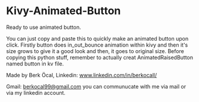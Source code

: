 # Kivy-Animated-Button
Ready to use animated button.

You can just copy and paste this to quickly make an animated button upon click.
Firstly button does in_out_bounce animation within kivy and then it's size grows to give it a good look and then, it goes to original size.
Before copying this python stuff, remember to actually creat AnimatedRaisedButton named button in kv file.

Made by Berk Öcal, Linkedin: www.linkedin.com/in/berkocall/


Gmail: berkocal99@gmail.com you can communucate with me via mail or via my linkedin account.
